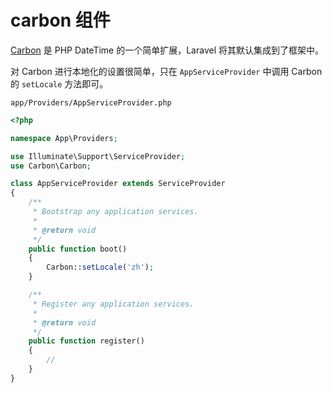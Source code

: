 # carbon 组件

[Carbon](https://github.com/briannesbitt/Carbon) 是 PHP DateTime 的一个简单扩展，Laravel 将其默认集成到了框架中。

对 Carbon 进行本地化的设置很简单，只在 `AppServiceProvider` 中调用 Carbon 的 `setLocale` 方法即可。

`app/Providers/AppServiceProvider.php`

```php
<?php

namespace App\Providers;

use Illuminate\Support\ServiceProvider;
use Carbon\Carbon;

class AppServiceProvider extends ServiceProvider
{
    /**
     * Bootstrap any application services.
     *
     * @return void
     */
    public function boot()
    {
        Carbon::setLocale('zh');
    }

    /**
     * Register any application services.
     *
     * @return void
     */
    public function register()
    {
        //
    }
}
```
